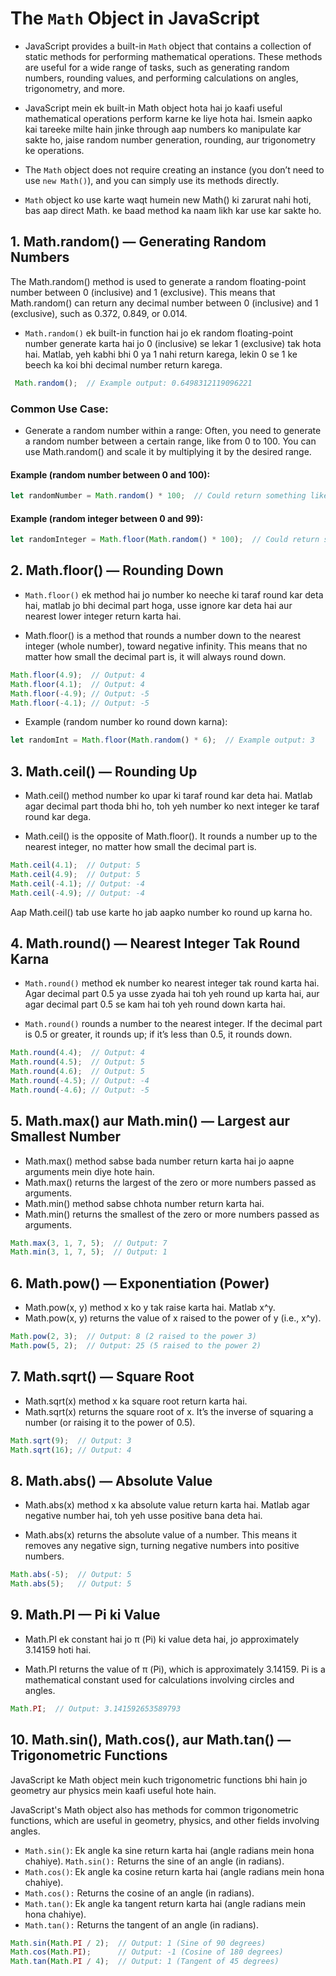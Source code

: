 # The `Math` Object in JavaScript

- JavaScript provides a built-in `Math` object that contains a collection of static methods for performing mathematical operations. These methods are useful for a wide range of tasks, such as generating random numbers, rounding values, and performing calculations on angles, trigonometry, and more.

- JavaScript mein ek built-in Math object hota hai jo kaafi useful mathematical operations perform karne ke liye hota hai. Ismein aapko kai tareeke milte hain jinke through aap numbers ko manipulate kar sakte ho, jaise random number generation, rounding, aur trigonometry ke operations.



- The `Math` object does not require creating an instance (you don’t need to use `new Math()`), and you can simply use its methods directly.

- `Math` object ko use karte waqt humein new Math() ki zarurat nahi hoti, bas aap direct Math. ke baad method ka naam likh kar use kar sakte ho.



## 1. Math.random() — Generating Random Numbers


The Math.random() method is used to generate a random floating-point number between 0 (inclusive) and 1 (exclusive). This means that Math.random() can return any decimal number between 0 (inclusive) and 1 (exclusive), such as 0.372, 0.849, or 0.014.

- `Math.random()` ek built-in function hai jo ek random floating-point number generate karta hai jo 0 (inclusive) se lekar 1 (exclusive) tak hota hai. Matlab, yeh kabhi bhi 0 ya 1 nahi return karega, lekin 0 se 1 ke beech ka koi bhi decimal number return karega.

````js
 Math.random();  // Example output: 0.6498312119096221
````

### Common Use Case:

- Generate a random number within a range: Often, you need to generate a random number between a certain range, like from 0 to 100. You can use Math.random() and scale it by multiplying it by the desired range.

#### Example (random number between 0 and 100):

```js
let randomNumber = Math.random() * 100;  // Could return something like 56.67
```

#### Example (random integer between 0 and 99):

```js
let randomInteger = Math.floor(Math.random() * 100);  // Could return something like 56

```

## 2. Math.floor() — Rounding Down

- `Math.floor()` ek method hai jo number ko neeche ki taraf round kar deta hai, matlab jo bhi decimal part hoga, usse ignore kar deta hai aur nearest lower integer return karta hai.

- Math.floor() is a method that rounds a number down to the nearest integer (whole number), toward negative infinity. This means that no matter how small the decimal part is, it will always round down.

````js
Math.floor(4.9);  // Output: 4
Math.floor(4.1);  // Output: 4
Math.floor(-4.9); // Output: -5
Math.floor(-4.1); // Output: -5
````

- Example (random number ko round down karna):

````js
let randomInt = Math.floor(Math.random() * 6);  // Example output: 3

````

## 3. Math.ceil() — Rounding Up

- Math.ceil() method number ko upar ki taraf round kar deta hai. Matlab agar decimal part thoda bhi ho, toh yeh number ko next integer ke taraf round kar dega.

- Math.ceil() is the opposite of Math.floor(). It rounds a number up to the nearest integer, no matter how small the decimal part is.

````js
Math.ceil(4.1);  // Output: 5
Math.ceil(4.9);  // Output: 5
Math.ceil(-4.1); // Output: -4
Math.ceil(-4.9); // Output: -4


````

Aap Math.ceil() tab use karte ho jab aapko number ko round up karna ho.

## 4. Math.round() — Nearest Integer Tak Round Karna

- `Math.round()` method ek number ko nearest integer tak round karta hai. Agar decimal part 0.5 ya usse zyada hai toh yeh round up karta hai, aur agar decimal part 0.5 se kam hai toh yeh round down karta hai.

- `Math.round()` rounds a number to the nearest integer. If the decimal part is 0.5 or greater, it rounds up; if it’s less than 0.5, it rounds down.

````js
Math.round(4.4);  // Output: 4
Math.round(4.5);  // Output: 5
Math.round(4.6);  // Output: 5
Math.round(-4.5); // Output: -4
Math.round(-4.6); // Output: -5

````


## 5. Math.max() aur Math.min() — Largest aur Smallest Number

- Math.max() method sabse bada number return karta hai jo aapne arguments mein diye hote hain.
- Math.max() returns the largest of the zero or more numbers passed as arguments.
- Math.min() method sabse chhota number return karta hai.
- Math.min() returns the smallest of the zero or more numbers passed as arguments.


````js
Math.max(3, 1, 7, 5);  // Output: 7
Math.min(3, 1, 7, 5);  // Output: 1

````


## 6. Math.pow() — Exponentiation (Power)

- Math.pow(x, y) method x ko y tak raise karta hai. Matlab x^y. 
- Math.pow(x, y) returns the value of x raised to the power of y (i.e., x^y).

````js
Math.pow(2, 3);  // Output: 8 (2 raised to the power 3)
Math.pow(5, 2);  // Output: 25 (5 raised to the power 2)


````

## 7. Math.sqrt() — Square Root

- Math.sqrt(x) method x ka square root return karta hai.
- Math.sqrt(x) returns the square root of x. It’s the inverse of squaring a number (or raising it to the power of 0.5).

````js
Math.sqrt(9);  // Output: 3
Math.sqrt(16); // Output: 4


````

## 8. Math.abs() — Absolute Value

- Math.abs(x) method x ka absolute value return karta hai. Matlab agar negative number hai, toh yeh usse positive bana deta hai.

- Math.abs(x) returns the absolute value of a number. This means it removes any negative sign, turning negative numbers into positive numbers.

````js
Math.abs(-5);  // Output: 5
Math.abs(5);   // Output: 5

````


## 9. Math.PI — Pi ki Value

- Math.PI ek constant hai jo π (Pi) ki value deta hai, jo approximately 3.14159 hoti hai.

- Math.PI returns the value of π (Pi), which is approximately 3.14159. Pi is a mathematical constant used for calculations involving circles and angles.

````js
Math.PI;  // Output: 3.141592653589793


````

## 10. Math.sin(), Math.cos(), aur Math.tan() — Trigonometric Functions


JavaScript ke Math object mein kuch trigonometric functions bhi hain jo geometry aur physics mein kaafi useful hote hain.

JavaScript's Math object also has methods for common trigonometric functions, which are useful in geometry, physics, and other fields involving angles.


- `Math.sin()`: Ek angle ka sine return karta hai (angle radians mein hona chahiye).
 `Math.sin():` Returns the sine of an angle (in radians).
- `Math.cos()`: Ek angle ka cosine return karta hai (angle radians mein hona chahiye).
- `Math.cos():` Returns the cosine of an angle (in radians).
- `Math.tan()`: Ek angle ka tangent return karta hai (angle radians mein hona chahiye).
- `Math.tan():` Returns the tangent of an angle (in radians).

````js
Math.sin(Math.PI / 2);  // Output: 1 (Sine of 90 degrees)
Math.cos(Math.PI);      // Output: -1 (Cosine of 180 degrees)
Math.tan(Math.PI / 4);  // Output: 1 (Tangent of 45 degrees)


````